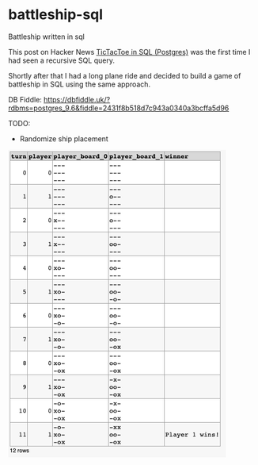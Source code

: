 # battleship-sql
Battleship written in sql

This post on Hacker News [TicTacToe in SQL (Postgres)](https://news.ycombinator.com/item?id=18120435) was the first time I had seen a recursive SQL query.

Shortly after that I had a long plane ride and decided to build a game of battleship in SQL using the same approach.

DB Fiddle: https://dbfiddle.uk/?rdbms=postgres_9.6&fiddle=2431f8b518d7c943a0340a3bcffa5d96

TODO:
 - Randomize ship placement

![Game Output](./output.png)
